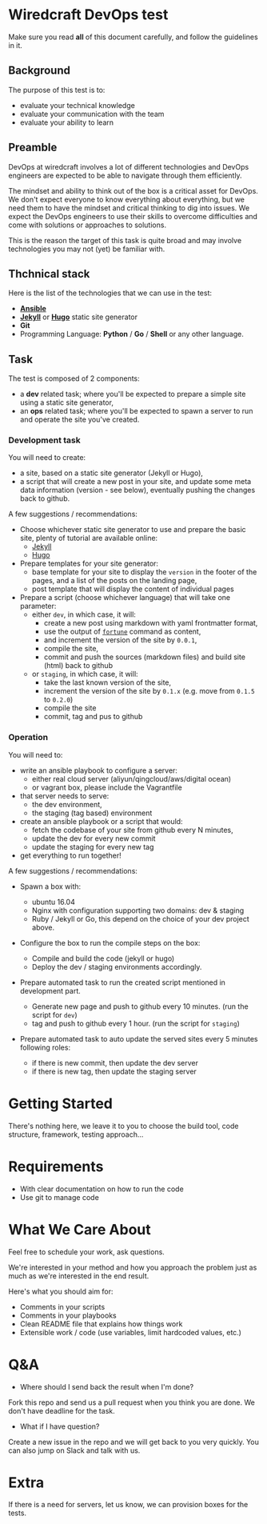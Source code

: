 # Wiredcraft DevOps test

Make sure you read **all** of this document carefully, and follow the guidelines in it.

## Background

The purpose of this test is to:

- evaluate your technical knowledge
- evaluate your communication with the team
- evaluate your ability to learn

## Preamble

DevOps at wiredcraft involves a lot of different technologies and DevOps engineers are expected to be able to navigate through them efficiently.

The mindset and ability to think out of the box is a critical asset for DevOps. We don't expect everyone to know everything about everything, but we need them to have the mindset and critical thinking to dig into issues. We expect the DevOps engineers to use their skills to overcome difficulties and come with solutions or approaches to solutions.

This is the reason the target of this task is quite broad and may involve technologies you may not (yet) be familiar with.

## Thchnical stack

Here is the list of the technologies that we can use in the test:

- [**Ansible**](https://www.ansible.com/)
- [**Jekyll**](https://jekyllrb.com/) or [**Hugo**](https://gohugo.io/) static site generator
- **Git**
- Programming Language: **Python** / **Go** / **Shell** or any other language.

## Task

The test is composed of 2 components:
- a **dev** related task; where you'll be expected to prepare a simple site using a static site generator,
- an **ops** related task; where you'll be expected to spawn a server to run and operate the site you've created.

### Development task

You will need to create:
- a site, based on a static site generator (Jekyll or Hugo),
- a script that will create a new post in your site, and update some meta data information (version - see below), eventually pushing the changes back to github.

A few suggestions / recommendations:

- Choose whichever static site generator to use and prepare the basic site, plenty of tutorial are available online:
    - [Jekyll](https://jekyllrb.com)
    - [Hugo](https://gohugo.io)
- Prepare templates for your site generator:
    - base template for your site to display the `version` in the footer of the pages, and a list of the posts on the landing page,
    - post template that will display the content of individual pages
- Prepare a script (choose whichever language) that will take one parameter:
    - either `dev`, in which case, it will:
        - create a new post using markdown with yaml frontmatter format,
        - use the output of [`fortune`](http://manpages.ubuntu.com/manpages/xenial/man6/fortune.6.html) command as content,
        - and increment the version of the site by `0.0.1`,
        - compile the site, 
        - commit and push the sources (markdown files) and build site (html) back to github
    - or `staging`, in which case, it will:
        - take the last known version of the site,
        - increment the version of the site by `0.1.x` (e.g. move from `0.1.5` to `0.2.0`) 
        - compile the site
        - commit, tag and pus to github

### Operation

You will need to:
- write an ansible playbook to configure a server:
    - either real cloud server (aliyun/qingcloud/aws/digital ocean) 
    - or vagrant box, please include the Vagrantfile
- that server needs to serve:
    - the dev environment,
    - the staging (tag based) environment
- create an ansible playbook or a script that would:
    - fetch the codebase of your site from github every N minutes,
    - update the dev for every new commit
    - update the staging for every new tag
- get everything to run together!

A few suggestions / recommendations:

- Spawn a box with:
    - ubuntu 16.04
    - Nginx with configuration supporting two domains: dev & staging
    - Ruby / Jekyll or Go, this depend on the choice of your dev project above.

- Configure the box to run the compile steps on the box:
    - Compile and build the code (jekyll or hugo)
    - Deploy the dev / staging environments accordingly.

- Prepare automated task to run the created script mentioned in development part.
    - Generate new page and push to github every 10 minutes. (run the script for `dev`)
    - tag and push to github every 1 hour. (run the script for `staging`)

- Prepare automated task to auto update the served sites every 5 minutes following roles:
    - if there is new commit, then update the dev server
    - if there is new tag, then update the staging server


# Getting Started

There's nothing here, we leave it to you to choose the build tool, code structure, framework, testing approach...

# Requirements

- With clear documentation on how to run the code
- Use git to manage code

# What We Care About

Feel free to schedule your work, ask questions.

We're interested in your method and how you approach the problem just as much as we're interested in the end result.

Here's what you should aim for:

- Comments in your scripts
- Comments in your playbooks
- Clean README file that explains how things work
- Extensible work / code (use variables, limit hardcoded values, etc.)

# Q&A

- Where should I send back the result when I'm done?

Fork this repo and send us a pull request when you think you are done. We don't have deadline for the task.

- What if I have question?

Create a new issue in the repo and we will get back to you very quickly. You can also jump on Slack and talk with us.

# Extra

If there is a need for servers, let us know, we can provision boxes for the tests.

